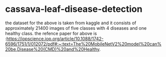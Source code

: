 # cassava-leaf-disease-detection
the dataset for the above is taken from kaggle and it consists of approximately 21400 images of five classes with 4 diseases and one healthy class.
the refence paper for above is :https://iopscience.iop.org/article/10.1088/1742-6596/1751/1/012072/pdf#:~:text=The%20MobileNetV2%20model%20can%20be,Disease%20(CMD)%20and%20Healthy.
